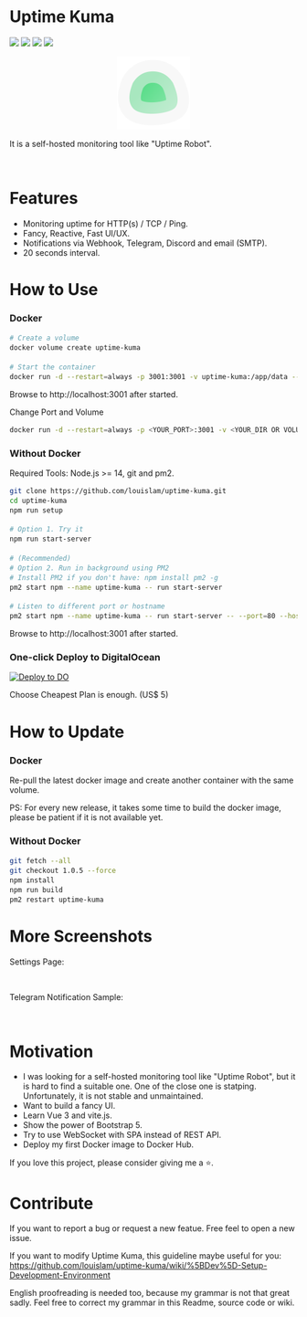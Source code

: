 # Uptime Kuma

<a target="_blank" href="https://github.com/louislam/uptime-kuma"><img src="https://img.shields.io/github/stars/louislam/uptime-kuma" /></a> <a target="_blank" href="https://hub.docker.com/r/louislam/uptime-kuma"><img src="https://img.shields.io/docker/pulls/louislam/uptime-kuma" /></a> <a target="_blank" href="https://hub.docker.com/r/louislam/uptime-kuma"><img src="https://img.shields.io/docker/v/louislam/uptime-kuma/latest?label=docker%20image%20ver." /></a> <a target="_blank" href="https://github.com/louislam/uptime-kuma"><img src="https://img.shields.io/github/last-commit/louislam/uptime-kuma" /></a>


<div align="center" width="100%">
    <img src="./public/icon.svg" width="128" alt="" />
</div>

It is a self-hosted monitoring tool like "Uptime Robot".

<img src="https://louislam.net/uptimekuma/1.jpg" width="512" alt="" />

# Features

* Monitoring uptime for HTTP(s) / TCP / Ping.
* Fancy, Reactive, Fast UI/UX.
* Notifications via Webhook, Telegram, Discord and email (SMTP). 
* 20 seconds interval.

# How to Use

### Docker

```bash
# Create a volume
docker volume create uptime-kuma

# Start the container
docker run -d --restart=always -p 3001:3001 -v uptime-kuma:/app/data --name uptime-kuma louislam/uptime-kuma
```

Browse to http://localhost:3001 after started.

Change Port and Volume

```bash
docker run -d --restart=always -p <YOUR_PORT>:3001 -v <YOUR_DIR OR VOLUME>:/app/data --name uptime-kuma louislam/uptime-kuma
```

### Without Docker

Required Tools: Node.js >= 14, git and pm2. 

```bash
git clone https://github.com/louislam/uptime-kuma.git
cd uptime-kuma
npm run setup

# Option 1. Try it
npm run start-server

# (Recommended) 
# Option 2. Run in background using PM2
# Install PM2 if you don't have: npm install pm2 -g
pm2 start npm --name uptime-kuma -- run start-server

# Listen to different port or hostname
pm2 start npm --name uptime-kuma -- run start-server -- --port=80 --hostname=0.0.0.0

```

Browse to http://localhost:3001 after started.

### One-click Deploy to DigitalOcean

[![Deploy to DO](https://www.deploytodo.com/do-btn-blue.svg)](https://cloud.digitalocean.com/apps/new?repo=https://github.com/louislam/uptime-kuma/tree/master&refcode=e2c7eb658434)

Choose Cheapest Plan is enough. (US$ 5)

# How to Update

### Docker

Re-pull the latest docker image and create another container with the same volume.

PS: For every new release, it takes some time to build the docker image, please be patient if it is not available yet.

### Without Docker

```bash
git fetch --all
git checkout 1.0.5 --force
npm install
npm run build
pm2 restart uptime-kuma
```

# More Screenshots

Settings Page:

<img src="https://louislam.net/uptimekuma/2.jpg" width="400" alt="" />

Telegram Notification Sample:

<img src="https://louislam.net/uptimekuma/3.jpg" width="400" alt="" />


# Motivation

* I was looking for a self-hosted monitoring tool like "Uptime Robot", but it is hard to find a suitable one. One of the close one is statping. Unfortunately, it is not stable and unmaintained. 
* Want to build a fancy UI.
* Learn Vue 3 and vite.js.
* Show the power of Bootstrap 5. 
* Try to use WebSocket with SPA instead of REST API.
* Deploy my first Docker image to Docker Hub.


If you love this project, please consider giving me a ⭐.


# Contribute

If you want to report a bug or request a new featue. Free feel to open a new issue.

If you want to modify Uptime Kuma, this guideline maybe useful for you: https://github.com/louislam/uptime-kuma/wiki/%5BDev%5D-Setup-Development-Environment

English proofreading is needed too, because my grammar is not that great sadly. Feel free to correct my grammar in this Readme, source code or wiki.
